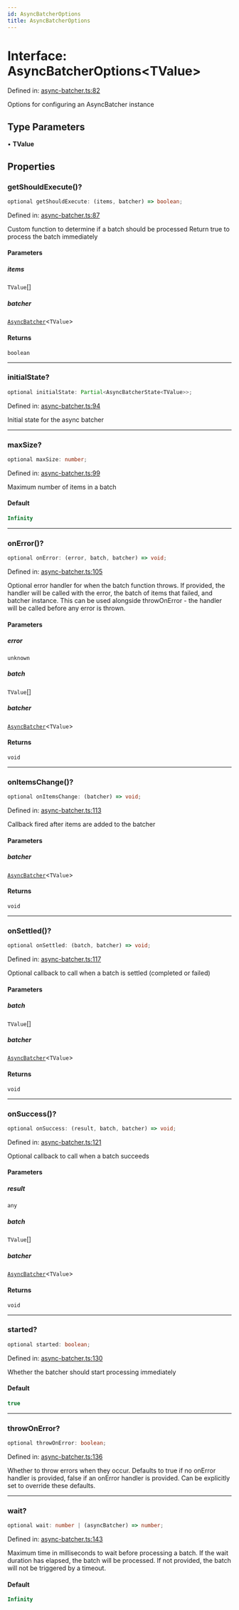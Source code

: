 ```yaml
---
id: AsyncBatcherOptions
title: AsyncBatcherOptions
---
```


<!-- DO NOT EDIT: this page is autogenerated from the type comments -->

# Interface: AsyncBatcherOptions\<TValue\>

Defined in: [async-batcher.ts:82](https://github.com/TanStack/pacer/blob/main/packages/pacer/src/async-batcher.ts#L82)

Options for configuring an AsyncBatcher instance

## Type Parameters

• **TValue**

## Properties

### getShouldExecute()?

```ts
optional getShouldExecute: (items, batcher) => boolean;
```

Defined in: [async-batcher.ts:87](https://github.com/TanStack/pacer/blob/main/packages/pacer/src/async-batcher.ts#L87)

Custom function to determine if a batch should be processed
Return true to process the batch immediately

#### Parameters

##### items

`TValue`[]

##### batcher

[`AsyncBatcher`](../../classes/asyncbatcher.md)\<`TValue`\>

#### Returns

`boolean`

***

### initialState?

```ts
optional initialState: Partial<AsyncBatcherState<TValue>>;
```

Defined in: [async-batcher.ts:94](https://github.com/TanStack/pacer/blob/main/packages/pacer/src/async-batcher.ts#L94)

Initial state for the async batcher

***

### maxSize?

```ts
optional maxSize: number;
```

Defined in: [async-batcher.ts:99](https://github.com/TanStack/pacer/blob/main/packages/pacer/src/async-batcher.ts#L99)

Maximum number of items in a batch

#### Default

```ts
Infinity
```

***

### onError()?

```ts
optional onError: (error, batch, batcher) => void;
```

Defined in: [async-batcher.ts:105](https://github.com/TanStack/pacer/blob/main/packages/pacer/src/async-batcher.ts#L105)

Optional error handler for when the batch function throws.
If provided, the handler will be called with the error, the batch of items that failed, and batcher instance.
This can be used alongside throwOnError - the handler will be called before any error is thrown.

#### Parameters

##### error

`unknown`

##### batch

`TValue`[]

##### batcher

[`AsyncBatcher`](../../classes/asyncbatcher.md)\<`TValue`\>

#### Returns

`void`

***

### onItemsChange()?

```ts
optional onItemsChange: (batcher) => void;
```

Defined in: [async-batcher.ts:113](https://github.com/TanStack/pacer/blob/main/packages/pacer/src/async-batcher.ts#L113)

Callback fired after items are added to the batcher

#### Parameters

##### batcher

[`AsyncBatcher`](../../classes/asyncbatcher.md)\<`TValue`\>

#### Returns

`void`

***

### onSettled()?

```ts
optional onSettled: (batch, batcher) => void;
```

Defined in: [async-batcher.ts:117](https://github.com/TanStack/pacer/blob/main/packages/pacer/src/async-batcher.ts#L117)

Optional callback to call when a batch is settled (completed or failed)

#### Parameters

##### batch

`TValue`[]

##### batcher

[`AsyncBatcher`](../../classes/asyncbatcher.md)\<`TValue`\>

#### Returns

`void`

***

### onSuccess()?

```ts
optional onSuccess: (result, batch, batcher) => void;
```

Defined in: [async-batcher.ts:121](https://github.com/TanStack/pacer/blob/main/packages/pacer/src/async-batcher.ts#L121)

Optional callback to call when a batch succeeds

#### Parameters

##### result

`any`

##### batch

`TValue`[]

##### batcher

[`AsyncBatcher`](../../classes/asyncbatcher.md)\<`TValue`\>

#### Returns

`void`

***

### started?

```ts
optional started: boolean;
```

Defined in: [async-batcher.ts:130](https://github.com/TanStack/pacer/blob/main/packages/pacer/src/async-batcher.ts#L130)

Whether the batcher should start processing immediately

#### Default

```ts
true
```

***

### throwOnError?

```ts
optional throwOnError: boolean;
```

Defined in: [async-batcher.ts:136](https://github.com/TanStack/pacer/blob/main/packages/pacer/src/async-batcher.ts#L136)

Whether to throw errors when they occur.
Defaults to true if no onError handler is provided, false if an onError handler is provided.
Can be explicitly set to override these defaults.

***

### wait?

```ts
optional wait: number | (asyncBatcher) => number;
```

Defined in: [async-batcher.ts:143](https://github.com/TanStack/pacer/blob/main/packages/pacer/src/async-batcher.ts#L143)

Maximum time in milliseconds to wait before processing a batch.
If the wait duration has elapsed, the batch will be processed.
If not provided, the batch will not be triggered by a timeout.

#### Default

```ts
Infinity
```
